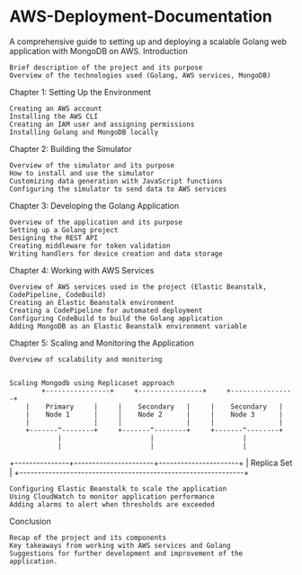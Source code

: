# AWS-Deployment-Documentation
A comprehensive guide to setting up and deploying a scalable Golang web application with MongoDB on AWS.
Introduction

    Brief description of the project and its purpose
    Overview of the technologies used (Golang, AWS services, MongoDB)

Chapter 1: Setting Up the Environment

    Creating an AWS account
    Installing the AWS CLI
    Creating an IAM user and assigning permissions
    Installing Golang and MongoDB locally

Chapter 2: Building the Simulator

    Overview of the simulator and its purpose
    How to install and use the simulator
    Customizing data generation with JavaScript functions
    Configuring the simulator to send data to AWS services

Chapter 3: Developing the Golang Application

    Overview of the application and its purpose
    Setting up a Golang project
    Designing the REST API
    Creating middleware for token validation
    Writing handlers for device creation and data storage

Chapter 4: Working with AWS Services

    Overview of AWS services used in the project (Elastic Beanstalk, CodePipeline, CodeBuild)
    Creating an Elastic Beanstalk environment
    Creating a CodePipeline for automated deployment
    Configuring CodeBuild to build the Golang application
    Adding MongoDB as an Elastic Beanstalk environment variable

Chapter 5: Scaling and Monitoring the Application

    Overview of scalability and monitoring
    
    
    Scaling Mongodb using Replicaset approach 
            +----------------+     +----------------+     +----------------+
        |    Primary     |     |    Secondary   |     |    Secondary   |
        |    Node 1      |     |    Node 2      |     |    Node 3      |
        |                |     |                |     |                |
        +-------^--------+     +-------^--------+     +-------^--------+
                |                      |                      |
                |                      |                      |
+---------------+----------------------+----------------------+
|                      Replica Set                             |
+--------------------------------------------------------------+

    Configuring Elastic Beanstalk to scale the application
    Using CloudWatch to monitor application performance
    Adding alarms to alert when thresholds are exceeded

Conclusion

    Recap of the project and its components
    Key takeaways from working with AWS services and Golang
    Suggestions for further development and improvement of the application.
